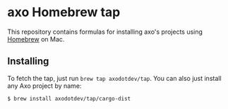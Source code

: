# axo Homebrew tap

This repository contains formulas for installing axo's projects using [Homebrew](https://brew.sh) on Mac.

## Installing

To fetch the tap, just run `brew tap axodotdev/tap`. You can also just install any Axo project by name:

```sh
$ brew install axodotdev/tap/cargo-dist
```
